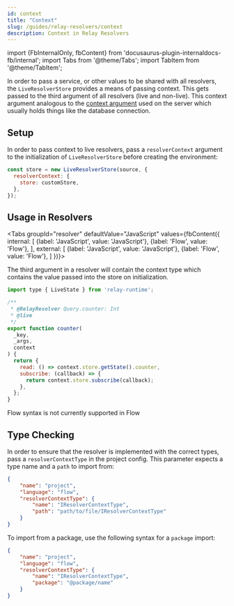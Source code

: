 ```yaml
---
id: context
title: "Context"
slug: /guides/relay-resolvers/context
description: Context in Relay Resolvers
---
```

import {FbInternalOnly, fbContent} from 'docusaurus-plugin-internaldocs-fb/internal';
import Tabs from '@theme/Tabs';
import TabItem from '@theme/TabItem';

In order to pass a service, or other values to be shared with all resolvers, the `LiveResolverStore` provides a means of passing context. This gets passed to the third argument of all resolvers (live and non-live). This context argument analogous to the [context argument](https://graphql.org/learn/execution/#root-fields--resolvers) used on the server which usually holds things like the database connection.

## Setup

In order to pass context to live resolvers, pass a `resolverContext` argument to the initialization of `LiveResolverStore` before creating the environment:

```js
const store = new LiveResolverStore(source, {
  resolverContext: {
    store: customStore,
  },
});
```

## Usage in Resolvers

<Tabs
  groupId="resolver"
  defaultValue="JavaScript"
  values={fbContent({
    internal: [
      {label: 'JavaScript', value: 'JavaScript'},
      {label: 'Flow', value: 'Flow'},
    ],
    external: [
      {label: 'JavaScript', value: 'JavaScript'},
        {label: 'Flow', value: 'Flow'},
    ]
  })}>
  <TabItem value="JavaScript">

The third argument in a resolver will contain the context type which contains the value passed into the store on initialization.

```js
import type { LiveState } from 'relay-runtime';

/**
 * @RelayResolver Query.counter: Int
 * @live
 */
export function counter(
  _key,
  _args, 
  context
) {
  return {
    read: () => context.store.getState().counter,
    subscribe: (callback) => {
      return context.store.subscribe(callback);
    },
  };
}
```

  </TabItem>

  <TabItem value="Flow">

Flow syntax is not currently supported in Flow

  </TabItem>
</Tabs>

## Type Checking

In order to ensure that the resolver is implemented with the correct types, pass a `resolverContextType` in the project config. This parameter expects a type name and a `path` to import from:

```json
{
    "name": "project",
    "language": "flow",
    "resolverContextType": { 
        "name": "IResolverContextType", 
        "path": "path/to/file/IResolverContextType" 
    }
}   
```

To import from a package, use the following syntax for a `package` import:

```json
{
    "name": "project",
    "language": "flow",
    "resolverContextType": { 
        "name": "IResolverContextType", 
        "package": "@package/name" 
    }
}   
```